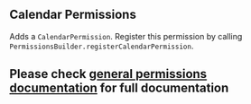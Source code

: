 ## Calendar Permissions
Adds a `CalendarPermission`. Register this permission by calling `PermissionsBuilder.registerCalendarPermission`.

## Please check [general permissions documentation](../base-permissions) for full documentation
